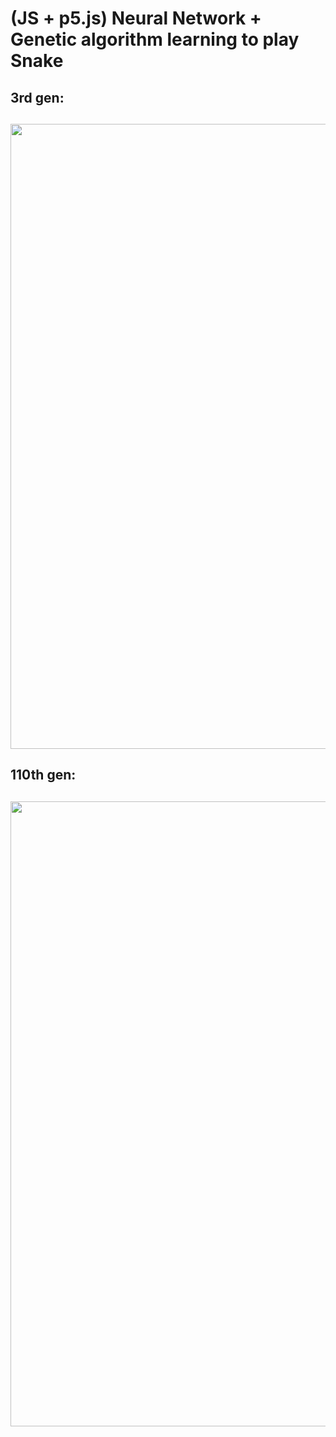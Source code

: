 # (JS + p5.js) Neural Network + Genetic algorithm learning to play Snake
<h2>3rd gen:<h2>
<img src="/readmeFiles/01.gif" width="1000" /><br/>
<h2>110th gen:<h2>
<img src="/readmeFiles/02.gif" width="1000" /><br/>
